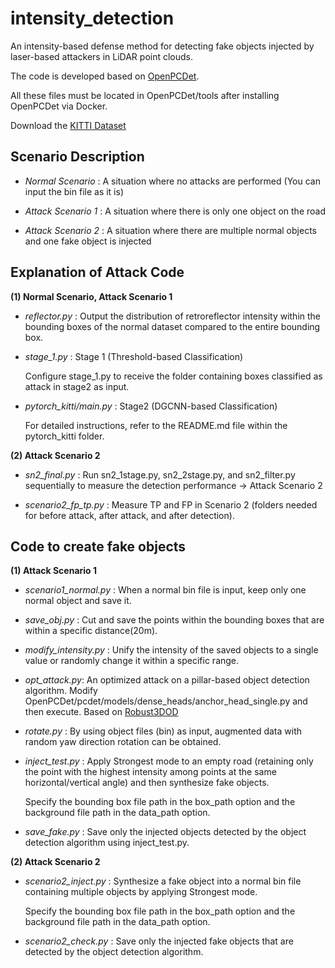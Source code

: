 # intensity_detection

An intensity-based defense method for detecting fake objects injected by laser-based attackers in LiDAR point clouds.

The code is developed based on [OpenPCDet](https://github.com/open-mmlab/OpenPCDet).

All these files must be located in OpenPCDet/tools after installing OpenPCDet via Docker.

Download the [KITTI Dataset](https://www.cvlibs.net/datasets/kitti/eval_object.php?obj_benchmark=2d)


## Scenario Description

- *Normal Scenario* : A situation where no attacks are performed (You can input the bin file as it is)

- *Attack Scenario 1* : A situation where there is only one object on the road

- *Attack Scenario 2* : A situation where there are multiple normal objects and one fake object is injected

## Explanation of Attack Code

**(1) Normal Scenario, Attack Scenario 1**

- *reflector.py* : Output the distribution of retroreflector intensity within the bounding boxes of the normal dataset compared to the entire bounding box.

- *stage_1.py* : Stage 1 (Threshold-based Classification)

  Configure stage_1.py to receive the folder containing boxes classified as attack in stage2 as input.

- *pytorch_kitti/main.py* : Stage2 (DGCNN-based Classification)

  For detailed instructions, refer to the README.md file within the pytorch_kitti folder.

**(2) Attack Scenario 2**

- *sn2_final.py* : Run sn2_1stage.py, sn2_2stage.py, and sn2_filter.py sequentially to measure the detection performance → Attack Scenario 2

- *scenario2_fp_tp.py* : Measure TP and FP in Scenario 2 (folders needed for before attack, after attack, and after detection).

## Code to create fake objects

**(1) Attack Scenario 1**

- *scenario1_normal.py* : When a normal bin file is input, keep only one normal object and save it.

- *save_obj.py* : Cut and save the points within the bounding boxes that are within a specific distance(20m).

- *modify_intensity.py* : Unify the intensity of the saved objects to a single value or randomly change it within a specific range.

- *opt_attack.py*: An optimized attack on a pillar-based object detection algorithm.
  Modify OpenPCDet/pcdet/models/dense_heads/anchor_head_single.py and then execute.
  Based on [Robust3DOD](https://github.com/Eaphan/Robust3DOD)

- *rotate.py* : By using object files (bin) as input, augmented data with random yaw direction rotation can be obtained.

- *inject_test.py* : Apply Strongest mode to an empty road (retaining only the point with the highest intensity among points at the same horizontal/vertical angle) and then synthesize fake objects.

  Specify the bounding box file path in the box_path option and the background file path in the data_path option.

- *save_fake.py* : Save only the injected objects detected by the object detection algorithm using inject_test.py.

**(2) Attack Scenario 2**

- *scenario2_inject.py* : Synthesize a fake object into a normal bin file containing multiple objects by applying Strongest mode.

  Specify the bounding box file path in the box_path option and the background file path in the data_path option.

- *scenario2_check.py* : Save only the injected fake objects that are detected by the object detection algorithm.


